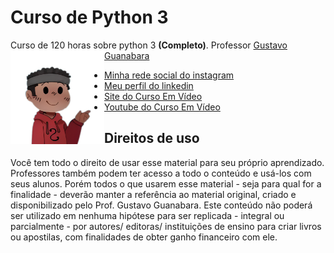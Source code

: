 # Curso de Python 3
 Curso de 120 horas sobre python 3 **(Completo)**. Professor [Gustavo Guanabara](https://github.com/gustavoguanabara)
<img src="imagens/Personagem.png" align="left" width="150" height="150px">
* [Minha rede social do instagram](https://www.instagram.com/weslley_richardi/?__coig_restricted=1)
* [Meu perfil do linkedin](https://www.linkedin.com/in/weslley-richard/)
* [Site do Curso Em Vídeo](cursoemvideo.com)
* [Youtube do Curso Em Vídeo](https://www.youtube.com/cursoemvideo)
## Direitos de uso

Você tem todo o direito de usar esse material para seu próprio aprendizado. Professores também podem ter acesso a todo o conteúdo e usá-los com seus alunos. Porém todos o que usarem esse material - seja para qual for a finalidade - deverão manter a referência ao material original, criado e disponibilizado pelo Prof. Gustavo Guanabara. Este conteúdo não poderá ser utilizado em nenhuma hipótese para ser replicada - integral ou parcialmente - por autores/ editoras/ instituições de ensino para criar livros ou apostilas, com finalidades de obter ganho financeiro com ele.

